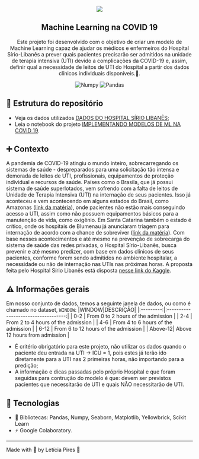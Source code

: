 <p align="center">
  <img src="https://github.com/letpires/icu_prediction_sirio_libanes/blob/main/Predi%C3%A7%C3%A3o%20de%20leitos%20de%20UTI.png" >
</p>

<h2 align="center">
  Machine Learning na COVID 19
</h2>

<p align="center">
  Este projeto foi desenvolvido com o objetivo de criar um modelo de Machine Learning capaz de ajudar os médicos e enfermeiros do Hospital Sírio-Libanês a prever quais pacientes precisarão ser admitidos na unidade de terapia intensiva (UTI) devido a complicações da COVID-19 e, assim, definir qual a necessidade de leitos de UTI do Hospital a partir dos dados clínicos individuais disponíveis.🏥.</a>
</p>

<p align="center">
    <img alt="Numpy" src="https://img.shields.io/badge/numpy-1.20.0-blue">
    <img alt="Pandas" src="https://img.shields.io/badge/Pandas-1.2.3-yellow">
    

   </a>
</p>

## 📄 Estrutura do repositório

- Veja os dados utilizados [DADOS DO HOSPITAL SÍRIO LIBANÊS](https://github.com/letpires/ICU_prediction_sirio_libanes/blob/main/Kaggle_Sirio_Libanes_ICU_Prediction.xlsx);
- Leia o notebook do projeto [IMPLEMENTANDO MODELOS DE ML NA COVID 19](https://github.com/letpires/ICU_prediction_sirio_libanes/blob/main/Leticia_Pires.ipynb).

## ➕ Contexto

A pandemia de COVID-19 atingiu o mundo inteiro, sobrecarregando os sistemas de saúde - despreparados para uma solicitação tão intensa e demorada de leitos de UTI, profissionais, equipamentos de proteção individual e recursos de saúde. Países como o Brasila, que já possui sistema de saúde superlotados, vem sofrendo com a falta de leitos de Unidade de Terapia Intensiva (UTI) na internação de seus pacientes. Isso já aconteceu e vem acontecendo em alguns estados do Brasil, como Amazonas ([link da matéria](https://g1.globo.com/am/amazonas/noticia/2021/01/14/secretario-de-saude-do-am-fala-que-estado-vive-colapso-do-plano-logistico.ghtml)), onde pacientes não estão mais conseguindo acesso a UTI, assim como não possuem equipamentos básicos para a manutenção de vida, como oxigênio. Em Santa Catarina também o estado é crítico, onde os hospitais de Blumenau já anunciaram triagem para internação de acordo com a chance de sobreviver ([link da matéria](http://g1.globo.com/sc/santa-catarina/videos/v/hospitais-de-blumenau-anunciam-triagem-para-internacao-de-acordo-com-chance-de-sobreviver/9355080/)). Com base nesses acontecimentos e até mesmo na prevenção de sobrecarga do sistema de saúde das redes privadas, o Hospital Sírio-Libanês, busca prevenir e até mesmo predizer, com base em dados clínicos de seus pacientes, conforme forem sendo admitidos no ambiente hospitalar, a necessidade ou não de internação nas UTIs nas próximas horas. A proposta feita pelo Hospital Sírio Libanês está disposta [nesse link do Kaggle](https://www.kaggle.com/S%C3%ADrio-Libanes/covid19).


## ⚠️ Informações gerais

Em nosso conjunto de dados, temos a seguinte janela de dados, ou como é chamado no dataset, `WINDOW`:
 |WINDOW|DESCRIÇÃO|
|:---------:|:-----------------------------------:|
| 0-2	    |  From 0 to 2 hours of the admission |
| 2-4	    | From 2 to 4 hours of the admission  |
| 4-6	    |  From 4 to 6 hours of the admission |
| 6-12    |	From 6 to 12 hours of the admission |
| Above-12|     	Above 12 hours from admission |

- É critério obrigatório para este projeto, não utilizar os dados quando o paciente deu entrada na UTI -> ICU = 1, pois estes já terão ido diretamente para a UTI nas 2 primeiras horas, não importando para a predição;
- A informação e dicas passadas pelo próprio Hospital e que foram seguidas para contrução do modelo é que: devem ser previstos pacientes que necessitarão de UTI e quais NÃO necessitarão de UTI.

## 🚀 Tecnologias 

- 📄 Bibliotecas: Pandas, Numpy, Seaborn, Matplotlib, Yellowbrick, Scikit Learn
- ⚡️ Google Colaboratory.



---

Made with 💜 by Letícia Pires :wave: 
